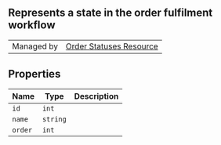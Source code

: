 ## Represents a state in the order fulfilment workflow

|||
|---|---|
| Managed by | [Order Statuses Resource](/api/stores/v2/order_statuses)

## Properties

| Name | Type | Description |
| --- | --- | --- |
| `id` | `int` |
| `name` | `string` |
| `order` | `int` |
